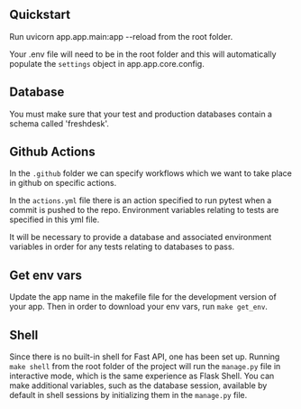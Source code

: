 ## Quickstart

Run uvicorn app.app.main:app --reload from the root folder.

Your .env file will need to be in the root folder and this will automatically populate the `settings` object in app.app.core.config.

## Database

You must make sure that your test and production databases contain a schema called 'freshdesk'.

## Github Actions

In the `.github` folder we can specify workflows which we want to take place in github on specific actions.

In the `actions.yml` file there is an action specified to run pytest when a commit is pushed to the repo. Environment variables relating to tests are specified in this yml file.

It will be necessary to provide a database and associated environment variables in order for any tests relating to databases to pass.

## Get env vars

Update the app name in the makefile file for the development version of your app. Then in order to download your env vars, run `make get_env`.

## Shell

Since there is no built-in shell for Fast API, one has been set up. Running `make shell` from the root folder of the project will run the `manage.py` file in interactive mode, which is the same experience as Flask Shell. You can make additional variables, such as the database session, available by default in shell sessions by initializing them in the `manage.py` file.
